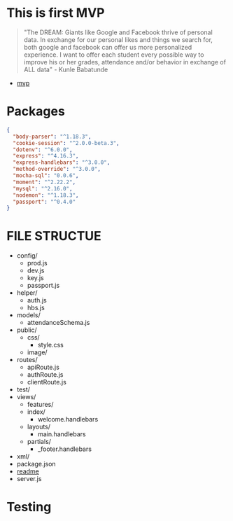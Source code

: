 # This is first MVP
  > "The DREAM: Giants like Google and Facebook thrive of personal data. In exchange for our personal likes and things we search for, both google and facebook can offer us more personalized experience. I want to offer each student every possible way to improve his or her grades, attendance and/or behavior in exchange of ALL data" - Kunle Babatunde

  - [mvp](https://github.com/kb2232/TechInSchool)

# Packages
  ```JSON
  {
    "body-parser": "^1.18.3",
    "cookie-session": "^2.0.0-beta.3",
    "dotenv": "^6.0.0",
    "express": "^4.16.3",
    "express-handlebars": "^3.0.0",
    "method-override": "^3.0.0",
    "mocha-sql": "0.0.6",
    "moment": "^2.22.2",
    "mysql": "^2.16.0",
    "nodemon": "^1.18.3",
    "passport": "^0.4.0"
  }
  ```

# FILE STRUCTUE
  * config/
    * prod.js
    * dev.js
    * key.js
    * passport.js
  * helper/
    * auth.js
    * hbs.js
  * models/
    * attendanceSchema.js
  * public/
    * css/
      * style.css
    * image/
  * routes/
    * apiRoute.js
    * authRoute.js
    * clientRoute.js
  * test/
  * views/
    * features/
    * index/
      * welcome.handlebars
    * layouts/
      * main.handlebars
    * partials/
      * _footer.handlebars
  * xml/
  * package.json
  * [readme](https://github.com/kb2232/TechInSchool/blob/master/readme.md)
  * server.js

# Testing
